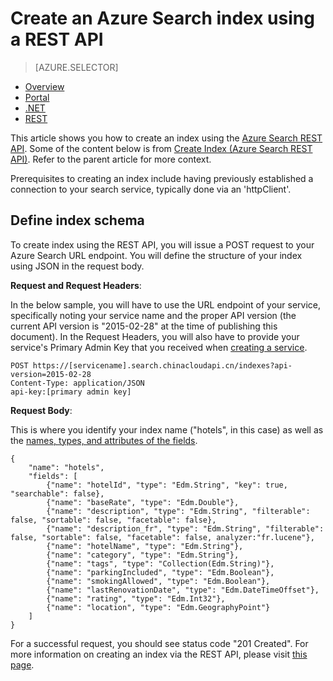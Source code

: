 <properties
	pageTitle="Create an Azure Search index using a REST API | Windows Azure | Hosted cloud search service"
	description="Create an index in code using the Azure Search and an HTTP REST API."
	services="search"
	documentationCenter=""
	authors="HeidiSteen"
	manager="mblythe"
	editor=""
    tags="azure-portal"/>

<tags
	ms.service="search"
	ms.date="11/17/2015"
	wacn.date=""/>

# Create an Azure Search index using a REST API
> [AZURE.SELECTOR]
- [Overview](/documentation/articles/search-what-is-an-index)
- [Portal](/documentation/articles/search-create-index-portal)
- [.NET](/documentation/articles/search-create-index-dotnet)
- [REST](/documentation/articles/search-create-index-rest-api)

This article shows you how to create an index using the [Azure Search REST API](https://msdn.microsoft.com/zh-cn/library/azure/dn798935.aspx). Some of the content below is from [Create Index (Azure Search REST API)](https://msdn.microsoft.com/zh-cn/library/azure/dn798941.aspx). Refer to the parent article for more context.

Prerequisites to creating an index include having previously established a connection to your search service, typically done via an 'httpClient'.

## Define index schema

To create index using the REST API, you will issue a POST request to your Azure Search URL endpoint. You will define the structure of your index using JSON in the request body.

**Request and Request Headers**:

In the below sample, you will have to use the URL endpoint of your service, specifically noting your service name and the proper API version (the current API version is "2015-02-28" at the time of publishing this document). In the Request Headers, you will also have to provide your service's Primary Admin Key that you received when [creating a service](https://msdn.microsoft.com/zh-cn/library/azure/dn798941.aspx/).

	POST https://[servicename].search.chinacloudapi.cn/indexes?api-version=2015-02-28
	Content-Type: application/JSON
	api-key:[primary admin key]


**Request Body**:

This is where you identify your index name ("hotels", in this case) as well as the [names, types, and attributes of the fields](https://msdn.microsoft.com/zh-cn/library/azure/dn798941.aspx).

	{
		"name": "hotels",  
		"fields": [
			{"name": "hotelId", "type": "Edm.String", "key": true, "searchable": false},
			{"name": "baseRate", "type": "Edm.Double"},
			{"name": "description", "type": "Edm.String", "filterable": false, "sortable": false, "facetable": false},
			{"name": "description_fr", "type": "Edm.String", "filterable": false, "sortable": false, "facetable": false, analyzer:"fr.lucene"},
			{"name": "hotelName", "type": "Edm.String"},
			{"name": "category", "type": "Edm.String"},
			{"name": "tags", "type": "Collection(Edm.String)"},
			{"name": "parkingIncluded", "type": "Edm.Boolean"},
			{"name": "smokingAllowed", "type": "Edm.Boolean"},
			{"name": "lastRenovationDate", "type": "Edm.DateTimeOffset"},
			{"name": "rating", "type": "Edm.Int32"},
			{"name": "location", "type": "Edm.GeographyPoint"}
		]
	}

For a successful request, you should see status code "201 Created". For more information on creating an index via the REST API, please visit [this page](https://msdn.microsoft.com/zh-cn/library/azure/dn798941.aspx).

